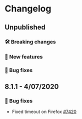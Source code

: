 # Changelog

## Unpublished

### 🛠 Breaking changes

### 🎉 New features

### 🐛 Bug fixes

## 8.1.1 - 4/07/2020

### 🐛 Bug fixes

- Fixed timeout on Firefox [#7420](https://github.com/expo/expo/pull/7420)

